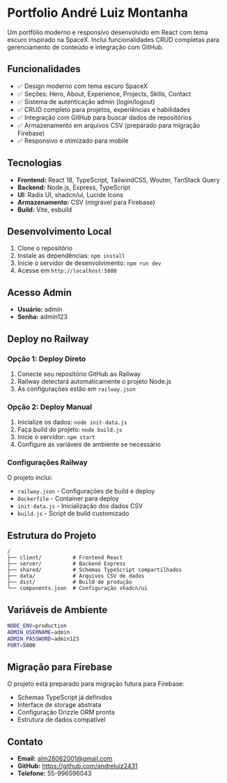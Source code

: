 # Portfolio André Luiz Montanha

Um portfólio moderno e responsivo desenvolvido em React com tema escuro inspirado na SpaceX. Inclui funcionalidades CRUD completas para gerenciamento de conteúdo e integração com GitHub.

## Funcionalidades

- ✅ Design moderno com tema escuro SpaceX
- ✅ Seções: Hero, About, Experience, Projects, Skills, Contact
- ✅ Sistema de autenticação admin (login/logout)
- ✅ CRUD completo para projetos, experiências e habilidades
- ✅ Integração com GitHub para buscar dados de repositórios
- ✅ Armazenamento em arquivos CSV (preparado para migração Firebase)
- ✅ Responsivo e otimizado para mobile

## Tecnologias

- **Frontend:** React 18, TypeScript, TailwindCSS, Wouter, TanStack Query
- **Backend:** Node.js, Express, TypeScript
- **UI:** Radix UI, shadcn/ui, Lucide Icons
- **Armazenamento:** CSV (migrável para Firebase)
- **Build:** Vite, esbuild

## Desenvolvimento Local

1. Clone o repositório
2. Instale as dependências: `npm install`
3. Inicie o servidor de desenvolvimento: `npm run dev`
4. Acesse em `http://localhost:5000`

## Acesso Admin

- **Usuário:** admin
- **Senha:** admin123

## Deploy no Railway

### Opção 1: Deploy Direto
1. Conecte seu repositório GitHub ao Railway
2. Railway detectará automaticamente o projeto Node.js
3. As configurações estão em `railway.json`

### Opção 2: Deploy Manual
1. Inicialize os dados: `node init-data.js`
2. Faça build do projeto: `node build.js`
3. Inicie o servidor: `npm start`
4. Configure as variáveis de ambiente se necessário

### Configurações Railway

O projeto inclui:
- `railway.json` - Configurações de build e deploy
- `Dockerfile` - Container para deploy
- `init-data.js` - Inicialização dos dados CSV
- `build.js` - Script de build customizado

## Estrutura do Projeto

```
/
├── client/          # Frontend React
├── server/          # Backend Express
├── shared/          # Schemas TypeScript compartilhados
├── data/            # Arquivos CSV de dados
├── dist/            # Build de produção
└── components.json  # Configuração shadcn/ui
```

## Variáveis de Ambiente

```bash
NODE_ENV=production
ADMIN_USERNAME=admin
ADMIN_PASSWORD=admin123
PORT=5000
```

## Migração para Firebase

O projeto está preparado para migração futura para Firebase:
- Schemas TypeScript já definidos
- Interface de storage abstrata
- Configuração Drizzle ORM pronta
- Estrutura de dados compatível

## Contato

- **Email:** alm28062001@gmail.com
- **GitHub:** https://github.com/andreluiz2431
- **Telefone:** 55-996596043